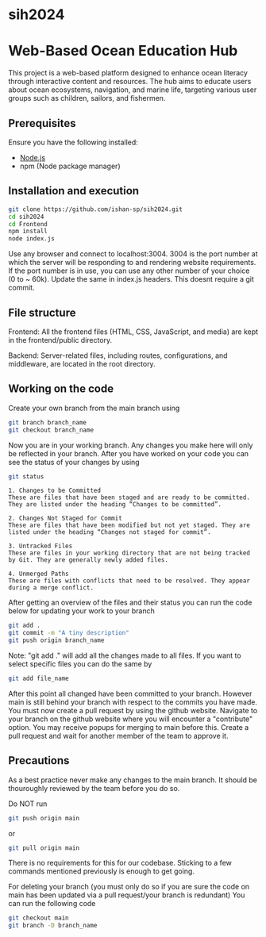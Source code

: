 # sih2024
# Web-Based Ocean Education Hub

This project is a web-based platform designed to enhance ocean literacy through interactive content and resources. The hub aims to educate users about ocean ecosystems, navigation, and marine life, targeting various user groups such as children, sailors, and fishermen.

## Prerequisites
Ensure you have the following installed:
- [Node.js](https://nodejs.org/)
- npm (Node package manager)

## Installation and execution
   ```bash
  git clone https://github.com/ishan-sp/sih2024.git
   cd sih2024
   cd Frontend
   npm install
   node index.js
```
Use any browser and connect to localhost:3004. 3004 is the port number at which the server will be responding to and rendering website requirements. If the port number is in use, you can use any other number of your choice (0 to ~ 60k). Update the same in index.js headers.
This doesnt require a git commit.

## File structure
Frontend: All the frontend files (HTML, CSS, JavaScript, and media) are kept in the frontend/public directory.

Backend: Server-related files, including routes, configurations, and middleware, are located in the root directory.

## Working on the code
Create your own branch from the main branch using 
```bash
git branch branch_name
git checkout branch_name
```
Now you are in your working branch. Any changes you make here will only be reflected in your branch. 
After you have worked on your code you can see the status of your changes by using
```bash
git status
```
```
1. Changes to be Committed
These are files that have been staged and are ready to be committed. They are listed under the heading “Changes to be committed”.

2. Changes Not Staged for Commit
These are files that have been modified but not yet staged. They are listed under the heading “Changes not staged for commit”.

3. Untracked Files
These are files in your working directory that are not being tracked by Git. They are generally newly added files.

4. Unmerged Paths
These are files with conflicts that need to be resolved. They appear during a merge conflict.
```

After getting an overview of the files and their status you can run the code below for updating your work to your branch

```bash
git add .
git commit -m "A tiny description"
git push origin branch_name
```
Note: "git add ." will add all the changes made to all files. If you want to select specific files you can do the same by 
``` bash
git add file_name
```
After this point all changed have been committed to your branch. However main is still behind your branch with respect to the commits you have made. You must now create a pull request by using the github website. 
Navigate to your branch on the github website where you will encounter a "contribute" option. You may receive popups for merging to main before this. Create a pull request and wait for another member of the team to approve it. 

## Precautions
As a best practice never make any changes to the main branch. It should be thouroughly reviewed by the team before you do so.

Do NOT run 
``` bash
git push origin main
```
or 
```bash
git pull origin main
```
There is no requirements for this for our codebase. Sticking to a few commands mentioned previously is enough to get going.

For deleting your branch (you must only do so if you are sure the code on main has been updated via a pull request/your branch is redundant)
You can run the following code
```bash
git checkout main
git branch -D branch_name
```

   
   

